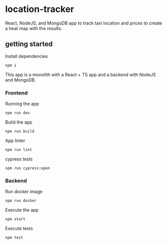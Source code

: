 # location-tracker

React, NodeJS, and MongoDB app to track taxi location and prices to create a heat map with the results.

## getting started

Install dependencies

```
npm i
```

This app is a monolith with a React + TS app and a backend with NodeJS and MongoDB.

### Frontend

Running the app

```
npm run dev
```

Build the app

```
npm run build
```

App linter

```
npm run lint
```

cypress tests

```
npm run cypress:open
```

### Backend

Run docker image

```
npm run docker
```

Execute the app

```
npm start
```

Execute tests

```
npm test
```
